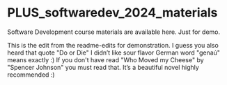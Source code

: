 # PLUS_softwaredev_2024_materials
Software Development course materials are available here.
Just for demo.

This is the edit from the readme-edits for demonstration.
I guess you also heard that quote "Do or Die" 
I didn’t like sour flavor
German word "genaú" means exactly :)
If you don't have read "Who Moved my Cheese" by "Spencer Johnson" you must read that. It’s a beautiful novel highly recommended :)

